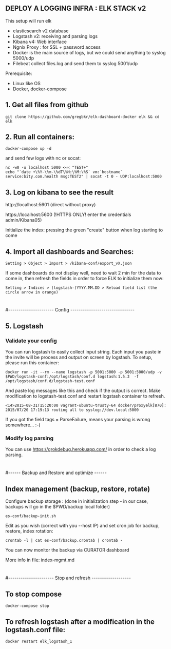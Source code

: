 ## DEPLOY A LOGGING INFRA : ELK STACK v2

This setup will run elk
* elasticsearch v2 database
* Logstash v2: receiving and parsing logs
* Kibana v4: Web interface
* Ngnix Proxy : for SSL + password access
* Docker is the main source of logs, but we could send anything to syslog 5000/udp
* Filebeat collect files.log and send them to syslog 5001/udp

Prerequisite:
 - Linux like OS
 - Docker, docker-compose


## 1. Get all files from github
    git clone https://github.com/gregbkr/elk-dashboard-docker elk && cd elk

## 2. Run all containers:

    docker-compose up -d

and send few logs with nc or socat:

    nc -w0 -u localhost 5000 <<< "TEST+"
    echo "`date +\%Y-\%m-\%dT\%H:\%M:\%S` vm:`hostname` service:bity.com.health msg:TEST2" | socat -t 0 - UDP:localhost:5000

## 3. Log on kibana to see the result

http://localhost:5601 (direct without proxy)

https://localhost:5600 (!HTTPS ONLY! enter the credentials admin/Kibana05) 

Initialize the index: pressing the green "create" button when log starting to come


## 4. Import all dashboards and Searches: 
    Setting > Object > Import > /kibana-conf/export_vX.json

If some dashboards do not display well, need to wait 2 min for the data to come in, then refresh the fields in order to force ELK to initialize  them now:

    Setting > Indices > [logstash-]YYYY.MM.DD > Reload field list (the circle arrow in orange)

#
#---------------------- Config  -------------------------------

## 5. Logstash

### Validate your config 

You can run logstash to easily collect input string. Each input you paste in the invite will be process and output on screen by logstash. To setup, please run this container: 
  
    docker run -it --rm --name logstash -p 5001:5000 -p 5001:5000/udp -v $PWD/logstash-conf:/opt/logstash/conf.d logstash:1.5.3  -f /opt/logstash/conf.d/logstash-test.conf
  
And paste log messages like this and check if the output is correct. Make modification to logstash-test.conf and restart logstash container to refresh.

    <14>2015-08-31T15:20:00 vagrant-ubuntu-trusty-64 docker/proxyelk[870]: 2015/07/20 17:19:13 routing all to syslog://dev.local:5000

If you got the field tags = ParseFailure, means your parsing is wrong somewhere... :-(

### Modify log parsing

You can use https://grokdebug.herokuapp.com/ in order to check a log parsing. 

#
#------ Backup and Restore and optimize ------

## Index management (backup, restore, rotate)

Configure backup storage  : (done in initialization step - in our case, backups will go in the $PWD/backup local folder)

    es-conf/backup-init.sh

Edit as you wish (correct with you --host IP) and set cron job for backup, restore, index rotation:

    crontab -l | cat es-conf/backup.crontab | crontab -

You can now monitor the backup via CURATOR dashboard

More info in file: index-mgmt.md

#
#---------------------- Stop and refresh -------------------
## To stop compose
    docker-compose stop

## To refresh logstash after a modification in the logstash.conf file:
    docker restart elk_logstash_1
